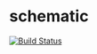# schematic

[![Build Status](https://travis-ci.org/dredozubov/schematic.svg?branch=master)](https://travis-ci.org/dredozubov/schematic)

